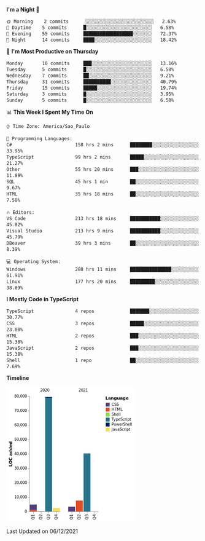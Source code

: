 <!--START_SECTION:waka-->
**I'm a Night 🦉** 

```text
🌞 Morning    2 commits      ░░░░░░░░░░░░░░░░░░░░░░░░░   2.63% 
🌆 Daytime    5 commits      █░░░░░░░░░░░░░░░░░░░░░░░░   6.58% 
🌃 Evening    55 commits     ██████████████████░░░░░░░   72.37% 
🌙 Night      14 commits     ████░░░░░░░░░░░░░░░░░░░░░   18.42%

```
📅 **I'm Most Productive on Thursday** 

```text
Monday       10 commits     ███░░░░░░░░░░░░░░░░░░░░░░   13.16% 
Tuesday      5 commits      █░░░░░░░░░░░░░░░░░░░░░░░░   6.58% 
Wednesday    7 commits      ██░░░░░░░░░░░░░░░░░░░░░░░   9.21% 
Thursday     31 commits     ██████████░░░░░░░░░░░░░░░   40.79% 
Friday       15 commits     █████░░░░░░░░░░░░░░░░░░░░   19.74% 
Saturday     3 commits      █░░░░░░░░░░░░░░░░░░░░░░░░   3.95% 
Sunday       5 commits      █░░░░░░░░░░░░░░░░░░░░░░░░   6.58%

```


📊 **This Week I Spent My Time On** 

```text
⌚︎ Time Zone: America/Sao_Paulo

💬 Programming Languages: 
C#                       158 hrs 2 mins      ████████░░░░░░░░░░░░░░░░░   33.95% 
TypeScript               99 hrs 2 mins       █████░░░░░░░░░░░░░░░░░░░░   21.27% 
Other                    55 hrs 20 mins      ███░░░░░░░░░░░░░░░░░░░░░░   11.89% 
SQL                      45 hrs 1 min        ██░░░░░░░░░░░░░░░░░░░░░░░   9.67% 
HTML                     35 hrs 18 mins      ██░░░░░░░░░░░░░░░░░░░░░░░   7.58%

🔥 Editors: 
VS Code                  213 hrs 18 mins     ███████████░░░░░░░░░░░░░░   45.82% 
Visual Studio            213 hrs 9 mins      ███████████░░░░░░░░░░░░░░   45.79% 
DBeaver                  39 hrs 3 mins       ██░░░░░░░░░░░░░░░░░░░░░░░   8.39%

💻 Operating System: 
Windows                  288 hrs 11 mins     ███████████████░░░░░░░░░░   61.91% 
Linux                    177 hrs 20 mins     █████████░░░░░░░░░░░░░░░░   38.09%

```

**I Mostly Code in TypeScript** 

```text
TypeScript               4 repos             ███████░░░░░░░░░░░░░░░░░░   30.77% 
CSS                      3 repos             █████░░░░░░░░░░░░░░░░░░░░   23.08% 
HTML                     2 repos             ███░░░░░░░░░░░░░░░░░░░░░░   15.38% 
JavaScript               2 repos             ███░░░░░░░░░░░░░░░░░░░░░░   15.38% 
Shell                    1 repo              ██░░░░░░░░░░░░░░░░░░░░░░░   7.69%

```


**Timeline**

![Chart not found](https://raw.githubusercontent.com/jonhoffmam/jonhoffmam/master/charts/bar_graph.png) 


 Last Updated on 06/12/2021
<!--END_SECTION:waka-->
